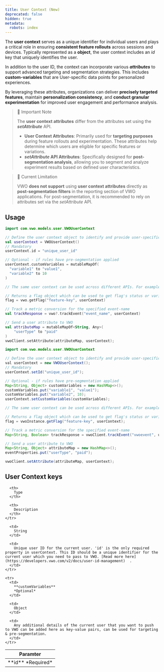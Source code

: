 ```yaml
---
title: User Context (New)
deprecated: false
hidden: true
metadata:
  robots: index
---
```

The **user context** serves as a unique identifier for individual users and plays a critical role in ensuring **consistent feature rollouts** across sessions and devices. Typically represented as a **object**, the user context includes an *id* key that uniquely identifies the user.

In addition to the user ID, the context can incorporate various ***attributes*** to support advanced targeting and segmentation strategies. This includes **custom-variables** that are User-specific data points for personalized experiences.

By leveraging these attributes, organizations can deliver **precisely targeted features**, maintain **personalization consistency**, and **conduct granular experimentation** for improved user engagement and performance analysis.

> 📘 Important Note
>
> The **user context attributes** differ from the attributes set using the ***setAttribute*** API.
>
> * **User Context Attributes**: Primarily used for **targeting purposes** during feature rollouts and experimentation. These attributes help determine which users are eligible for specific features or variations.
> * ***setAttribute* API Attributes**: Specifically designed for **post-segmentation analysis**, allowing you to segment and analyze experiment results based on defined user characteristics.

> 🚧 Current Limitation
>
> VWO **does not support** using **user context attributes** directly as **post-segmentation filters** in the reporting section of VWO applications. For post-segmentation, it is recommended to rely on attributes set via the *setAttribute* API.

## Usage

```kotlin
import com.vwo.models.user.VWOUserContext

// Define the user context object to identify and provide user-specific details
val userContext = VWOUserContext()
// Mandatory
userContext.id = "unique_user_id"

// Optional - if rules have pre-segmentation applied 
userContext.customVariables = mutableMapOf(
  "variable1" to "value1",
  "variable2" to 10
)

// The same user context can be used across different APIs. For example -

// Returns a flag object which can be used to get flag's status or variable(s)
flag = vwo.getFlag("feature-key", userContext)

// Track a metric conversion for the specified event-name
val trackResponse = vwo?.trackEvent("event_name", userContext)

// Send a user attribute to VWO
val attributeMap = mutableMapOf<String, Any>(
    "userType" to "paid"
)
vwoClient.setAttribute(attributeMap, userContext);
```
```java
import com.vwo.models.user.VWOUserContext

// Define the user context object to identify and provide user-specific details
val userContext = new VWOUserContext();
// Mandatory
userContext.setId("unique_user_id");

// Optional - if rules have pre-segmentation applied 
Map<String, Object> customVariables = new HashMap<>();
customVariables.put("variable1", "value1");
customVariables.put("variable2", 10);
userContext.setCustomVariables(customVariables);

// The same user context can be used across different APIs. For example -

// Returns a flag object which can be used to get flag's status or variable(s)
flag = vwoInstance.getFlag("feature-key", userContext);

// Track a metric conversion for the specified event-name
Map<String, Boolean> trackResponse = vwoClient.trackEvent("vwoevent", userContext);

// Send a user attribute to VWO
Map<String, Object> attributeMap = new HashMap<>();
eventProperties.put("userType", "paid");

vwoClient.setAttribute(attributeMap, userContext);
```

## User Context keys

<Table align={["left","left","left"]}>
  <thead>
    <tr>
      <th>
        Paramter
      </th>

      <th>
        Type
      </th>

      <th>
        Description
      </th>
    </tr>
  </thead>

  <tbody>
    <tr>
      <td>
        **id**
        *Required*
      </td>

      <td>
        String
      </td>

      <td>
        Unique user ID for the current user. 'id' is the only required property in userContext. This ID should be a unique identifier for the current user which you need to pass to VWO. [Read more here](https://developers.vwo.com/v2/docs/user-id-management)  .
      </td>
    </tr>

    <tr>
      <td>
        **customVariables**
        *Optional*
      </td>

      <td>
        Object
      </td>

      <td>
        Any additional details of the current user that you want to push to VWO can be added here as key-value pairs, can be used for targeting & pre-segmentation.
      </td>
    </tr>
  </tbody>
</Table>